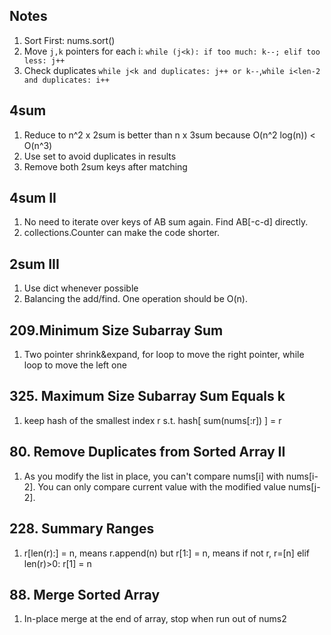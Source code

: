 ## Notes 
1. Sort First: nums.sort() 
2. Move `j,k` pointers for each i:
   `while (j<k): if too much: k--; elif too less: j++`
3. Check duplicates `while j<k and duplicates: j++ or k--`,`while i<len-2 and duplicates: i++` 

## 4sum
1. Reduce to n^2 x 2sum is better than n x 3sum because O(n^2 log(n)) < O(n^3)
2. Use set to avoid duplicates in results
3. Remove both 2sum keys after matching 

## 4sum II
1. No need to iterate over keys of AB sum again. Find AB[-c-d] directly. 
2. collections.Counter can make the code shorter.

## 2sum III
1. Use dict whenever possible 
2. Balancing the add/find. One operation should be O(n).

## 209.Minimum Size Subarray Sum
1. Two pointer shrink&expand, for loop to move the right pointer, while loop to move the left one

## 325. Maximum Size Subarray Sum Equals k
1. keep hash of the smallest index r s.t. hash[ sum(nums[:r]) ] = r

## 80. Remove Duplicates from Sorted Array II
1. As you modify the list in place, you can't compare nums[i] with nums[i-2]. You can only compare current value with the modified value nums[j-2].

## 228. Summary Ranges
1. r[len(r):] = n,  means r.append(n)
   but r[1:] = n,  means if not r, r=[n] elif len(r)>0: r[1] = n

## 88. Merge Sorted Array
1. In-place merge at the end of array, stop when run out of nums2  

